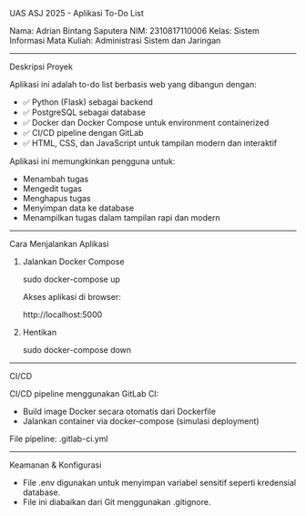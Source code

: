 UAS ASJ 2025 - Aplikasi To-Do List

Nama: Adrian Bintang Saputera
NIM: 2310817110006
Kelas: Sistem Informasi
Mata Kuliah: Administrasi Sistem dan Jaringan

---

Deskripsi Proyek

Aplikasi ini adalah to-do list berbasis web yang dibangun dengan:

- ✅ Python (Flask) sebagai backend
- ✅ PostgreSQL sebagai database
- ✅ Docker dan Docker Compose untuk environment containerized
- ✅ CI/CD pipeline dengan GitLab
- ✅ HTML, CSS, dan JavaScript untuk tampilan modern dan interaktif

Aplikasi ini memungkinkan pengguna untuk:
- Menambah tugas
- Mengedit tugas
- Menghapus tugas
- Menyimpan data ke database
- Menampilkan tugas dalam tampilan rapi dan modern

---

Cara Menjalankan Aplikasi

1. Jalankan Docker Compose

    sudo docker-compose up

   Akses aplikasi di browser:

    http://localhost:5000

2. Hentikan

    sudo docker-compose down

---

CI/CD

CI/CD pipeline menggunakan GitLab CI:
- Build image Docker secara otomatis dari Dockerfile
- Jalankan container via docker-compose (simulasi deployment)

File pipeline: .gitlab-ci.yml

---

Keamanan & Konfigurasi

- File .env digunakan untuk menyimpan variabel sensitif seperti kredensial database.
- File ini diabaikan dari Git menggunakan .gitignore.
